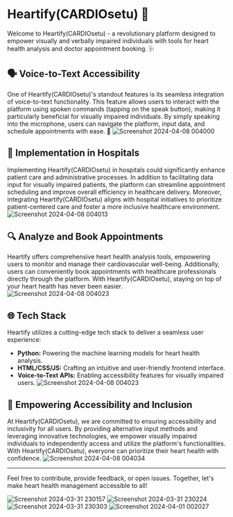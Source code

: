 # Heartify(CARDIOsetu) 💖

Welcome to Heartify(CARDIOsetu) - a revolutionary platform designed to empower visually and verbally impaired individuals with tools for heart health analysis and doctor appointment booking. 🩺

## 🗣️ Voice-to-Text Accessibility

One of Heartify(CARDIOsetu)'s standout features is its seamless integration of voice-to-text functionality. This feature allows users to interact with the platform using spoken commands (tapping on the speak button), making it particularly beneficial for visually impaired individuals. By simply speaking into the microphone, users can navigate the platform, input data, and schedule appointments with ease. 🎤
![Screenshot 2024-04-08 004000](https://github.com/sneharawat1404/HeartBot-with-query-resolving-feature/assets/142423437/5a7c9249-ba15-4602-b494-8e2a1b7ce3f3)
## 🏥 Implementation in Hospitals

Implementing Heartify(CARDIOsetu) in hospitals could significantly enhance patient care and administrative processes. In addition to facilitating data input for visually impaired patients, the platform can streamline appointment scheduling and improve overall efficiency in healthcare delivery. Moreover, integrating Heartify(CARDIOsetu) aligns with hospital initiatives to prioritize patient-centered care and foster a more inclusive healthcare environment.
![Screenshot 2024-04-08 004013](https://github.com/sneharawat1404/HeartBot-with-query-resolving-feature/assets/142423437/3b22c45b-b604-4a9d-829f-b6e50957c5e7)
## 🔍 Analyze and Book Appointments

Heartify offers comprehensive heart health analysis tools, empowering users to monitor and manage their cardiovascular well-being. Additionally, users can conveniently book appointments with healthcare professionals directly through the platform. With Heartify(CARDIOsetu), staying on top of your heart health has never been easier. 
![Screenshot 2024-04-08 004023](https://github.com/sneharawat1404/HeartBot-with-query-resolving-feature/assets/142423437/9437acf5-3b78-4cd9-b16a-70e5a078fd6e)
## 🌐 Tech Stack

Heartify utilizes a cutting-edge tech stack to deliver a seamless user experience:

- **Python:** Powering the machine learning models for heart health analysis.
- **HTML/CSS/JS:** Crafting an intuitive and user-friendly frontend interface.
- **Voice-to-Text APIs:** Enabling accessibility features for visually impaired users.
![Screenshot 2024-04-08 004023](https://github.com/sneharawat1404/HeartBot-with-query-resolving-feature/assets/142423437/9437acf5-3b78-4cd9-b16a-70e5a078fd6e)
## 🚀 Empowering Accessibility and Inclusion

At Heartify(CARDIOsetu), we are committed to ensuring accessibility and inclusivity for all users. By providing alternative input methods and leveraging innovative technologies, we empower visually impaired individuals to independently access and utilize the platform's functionalities. With Heartify(CARDIOsetu), everyone can prioritize their heart health with confidence.
![Screenshot 2024-04-08 004034](https://github.com/sneharawat1404/HeartBot-with-query-resolving-feature/assets/142423437/8f2f6b4f-a7be-47d6-9685-4ecd3a396248)


---

Feel free to contribute, provide feedback, or open issues. Together, let's make heart health management accessible to all! 

![Screenshot 2024-03-31 230157](https://github.com/sneharawat1404/HeartBot-with-query-resolving-feature/assets/142423437/25e129d8-6726-45dc-b768-311ba5dcb078)
![Screenshot 2024-03-31 230224](https://github.com/sneharawat1404/HeartBot-with-query-resolving-feature/assets/142423437/146021a8-ee86-47de-9b81-fe9631ef367e)
![Screenshot 2024-03-31 230303](https://github.com/sneharawat1404/HeartBot-with-query-resolving-feature/assets/142423437/519ee460-6124-461d-948c-7a1937a2ac89)
![Screenshot 2024-04-01 002027](https://github.com/sneharawat1404/HeartBot-with-query-resolving-feature/assets/142423437/4d853235-4715-4396-a678-c57d01ec3144)
